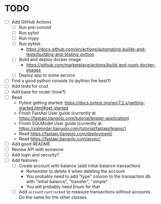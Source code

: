 # TODO

- [ ] Add GitHub Actions
    - [ ] Run pre-commit
    - [ ] Run pylint
    - [ ] Run mypy
    - [ ] Run pytest
        - https://docs.github.com/en/actions/automating-builds-and-tests/building-and-testing-python
    - [ ] Build and deploy docker image
        - https://github.com/marketplace/actions/build-and-push-docker-images
    - [ ] Deploy app to some service
- [ ] Find a good python console (is ipython the best?)
- [ ] Add tests for crud
- [ ] Add base for router (how?)
- [ ] Read
    - Pytest getting started: https://docs.pytest.org/en/7.2.x/getting-started.html#get-started
    - Finish FastApi User guide (currently at https://fastapi.tiangolo.com/tutorial/bigger-application)
    - Finish SQLModel User guide (currently at https://sqlmodel.tiangolo.com/tutorial/fastapi/teams/)
    - Read https://fastapi.tiangolo.com/deployment/
    - Read https://fastapi.tiangolo.com/async/
- [ ] Add good README
- [ ] Review API with someone
- [ ] Add login and security?
- [ ] Add features
    - [ ] Create account with balance (add initial balance transaction)
        - Remember to delete it when deleting the account
        - You probably need to add "type" column to the transaction db with "initial balance", "transfer", "simple".
        - You will probably need Enum for that
    - [ ] Add `account/untracked` to measure transactions without accounts. Do the same for the other classes
